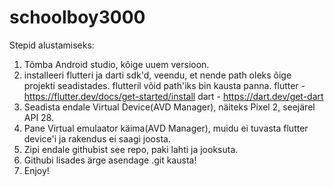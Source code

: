 # schoolboy3000

Stepid alustamiseks:
1. Tõmba Android studio, kõige uuem versioon.
2. installeeri flutteri ja darti sdk'd, veendu, et nende path oleks õige projekti seadistades. flutteril võid path'iks bin kausta panna.
flutter - https://flutter.dev/docs/get-started/install
dart - https://dart.dev/get-dart
3. Seadista endale Virtual Device(AVD Manager), näiteks Pixel 2, seejärel API 28.
4. Pane Virtual emulaator käima(AVD Manager), muidu ei tuvasta flutter device'i ja rakendus ei saagi joosta.
5. Zipi endale githubist see repo, paki lahti ja jooksuta.
6. Githubi lisades ärge asendage .git kausta!
7. Enjoy!
